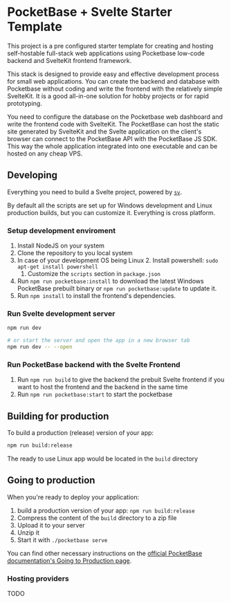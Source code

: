 # PocketBase + Svelte Starter Template

This project is a pre configured starter template for creating and hosting self-hostable full-stack web applications using Pocketbase low-code backend and SvelteKit frontend framework.

This stack is designed to provide easy and effective development process for small web applications. You can create the backend and database with Pocketbase without coding and write the frontend with the relatively simple SvelteKit. It is a good all-in-one solution for hobby projects or for rapid prototyping.

You need to configure the database on the Pocketbase web dashboard and write the frontend code with SvelteKit. The PocketBase can host the static site generated by SvelteKit and the Svelte application on the client's browser can connect to the PocketBase API with the PocketBase JS SDK. This way the whole application integrated into one executable and can be hosted on any cheap VPS.

## Developing

Everything you need to build a Svelte project, powered by [`sv`](https://github.com/sveltejs/cli).

By default all the scripts are set up for Windows development and Linux production builds, but you can customize it. Everything is cross platform.

### Setup development enviroment

1. Install NodeJS on your system
2. Clone the repository to you local system
3. In case of your development OS being Linux
    2. Install powershell: `sudo apt-get install powershell`
    1. Customize the `scripts` section in `package.json`
4. Run `npm run pocketbase:install` to download the latest Windows PocketBase prebuilt binary or `npm run pocketbase:update` to update it.
5. Run `npm install` to install the frontend's dependencies.

### Run Svelte development server

```sh
npm run dev

# or start the server and open the app in a new browser tab
npm run dev -- --open
```

### Run PocketBase backend with the Svelte Frontend

1. Run `npm run build` to give the backend the prebuit Svelte frontend if you want to host the frontend and the backend in the same time
2. Run `npm run pocketbase:start` to start the pocketbase

## Building for production

To build a production (release) version of your app:

```sh
npm run build:release
```
The ready to use Linux app would be located in the `build` directory

## Going to production

When you're ready to deploy your application:

1. build a production version of your app: `npm run build:release`
2. Compress the content of the `build` directory to a zip file
3. Upload it to your server
4. Unzip it
5. Start it with `./pocketbase serve`

You can find other necessary instructions on the [official PocketBase documentation's Going to Production page](https://pocketbase.io/docs/going-to-production/).

### Hosting providers

TODO
